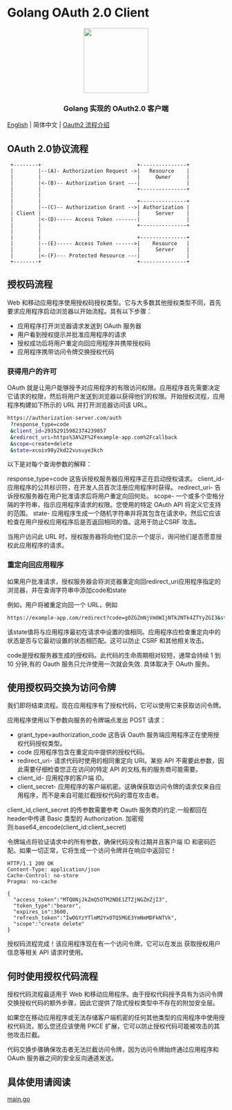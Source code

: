 # Golang OAuth 2.0 Client
<p align="center">
<img align="center" width="150px" src="https://www.oauth.com/wp-content/themes/oauthdotcom/images/oauth_logo@2x.png" />
</p>
<h3 align=center>Golang 实现的 OAuth2.0 客户端</h3>

[English](README.md) | 简体中文 | [Oauth2 流程介绍](oauth-flow-en.md)

## OAuth 2.0协议流程
     +--------+                               +---------------+
     |        |--(A)- Authorization Request ->|   Resource    |
     |        |                               |     Owner     |
     |        |<-(B)-- Authorization Grant ---|               |
     |        |                               +---------------+
     |        |
     |        |                               +---------------+
     |        |--(C)-- Authorization Grant -->| Authorization |
     | Client |                               |     Server    |
     |        |<-(D)----- Access Token -------|               |
     |        |                               +---------------+
     |        |
     |        |                               +---------------+
     |        |--(E)----- Access Token ------>|    Resource   |
     |        |                               |     Server    |
     |        |<-(F)--- Protected Resource ---|               |
     +--------+                               +---------------+

## 授权码流程
Web 和移动应用程序使用授权码授权类型。它与大多数其他授权类型不同，首先要求应用程序启动浏览器以开始流程。具有以下步骤：

- 应用程序打开浏览器请求发送到 OAuth 服务器
- 用户看到授权提示并批准应用程序的请求
- 授权成功后将用户重定向回应用程序并携带授权码 
- 应用程序携带访问令牌交换授权代码

### 获得用户的许可
OAuth 就是让用户能够授予对应用程序的有限访问权限。应用程序首先需要决定它请求的权限，然后将用户发送到浏览器以获得他们的权限。开始授权流程，应用程序构建如下所示的 URL 并打开浏览器访问该 URL。

```bash
https://authorization-server.com/auth
 ?response_type=code
 &client_id=29352915982374239857
 &redirect_uri=https%3A%2F%2Fexample-app.com%2Fcallback
 &scope=create+delete
 &state=xcoiv98y2kd22vusuye3kch
```
以下是对每个查询参数的解释：

response_type=code 这告诉授权服务器应用程序正在启动授权请求。
client_id- 应用程序的公共标识符，在开发人员首次注册应用程序时获得。
redirect_uri- 告诉授权服务器在用户批准请求后将用户重定向回何处。
scope- 一个或多个空格分隔的字符串，指示应用程序请求的权限。您使用的特定 OAuth API 将定义它支持的范围。
state- 应用程序生成一个随机字符串并将其包含在请求中。然后它应该检查在用户授权应用程序后是否返回相同的值。这用于防止CSRF 攻击。

当用户访问此 URL 时，授权服务器将向他们显示一个提示，询问他们是否愿意授权此应用程序的请求。

### 重定向回应用程序

如果用户批准请求，授权服务器会将浏览器重定向回redirect_uri应用程序指定的浏览器，并在查询字符串中添加code和state

例如，用户将被重定向回一个 URL，例如

```bash
https://example-app.com/redirect?code=g0ZGZmNjVmOWIjNTk2NTk4ZTYyZGI3&state=xcoiv98y2kd22vusuye3kch
```

该state值将与应用程序最初在请求中设置的值相同。应用程序应检查重定向中的状态是否与它最初设置的状态相匹配。这可以防止 CSRF 和其他相关攻击。

code是授权服务器生成的授权码。此代码的生命周期相对较短，通常会持续 1 到 10 分钟,有的 Oauth 服务只允许使用一次就会失效. 具体取决于 OAuth 服务。

## 使用授权码交换为访问令牌

我们即将结束流程。现在应用程序有了授权代码，它可以使用它来获取访问令牌。

应用程序使用以下参数向服务的令牌端点发出 POST 请求：

- grant_type=authorization_code 这告诉 Oauth 服务端应用程序正在使用授权代码授权类型。
- code 应用程序包含在重定向中提供的授权代码。
- redirect_uri- 请求代码时使用的相同重定向 URI。某些 API 不需要此参数，因此需要仔细检查您正在访问的特定 API 的文档,有的服务商可能需要。
- client_id- 应用程序的客户端 ID。
- client_secret- 应用程序的客户端机密。这确保获取访问令牌的请求仅来自应用程序，而不是来自可能拦截授权代码的潜在攻击者。

client_id,client_secret 的传参数需要参考 Oauth 服务商的约定.一般都回在header中传递 Basic 类型的 Authorization. 加密规则:base64_encode(client_id:client_secret)

令牌端点将验证请求中的所有参数，确保代码没有过期并且客户端 ID 和密码匹配。如果一切正常，它将生成一个访问令牌并在响应中返回它！

```http response
HTTP/1.1 200 OK
Content-Type: application/json
Cache-Control: no-store
Pragma: no-cache

{
  "access_token":"MTQ0NjJkZmQ5OTM2NDE1ZTZjNGZmZjI3",
  "token_type":"bearer",
  "expires_in":3600,
  "refresh_token":"IwOGYzYTlmM2YxOTQ5MGE3YmNmMDFkNTVk",
  "scope":"create delete"
}
```

授权码流程完成！该应用程序现在有一个访问令牌，它可以在发出 获取授权用户信息等相关 API 请求时使用。

## 何时使用授权代码流程

授权代码流程最适用于 Web 和移动应用程序。由于授权代码授予具有为访问令牌交换授权代码的额外步骤，因此它提供了隐式授权类型中不存在的附加安全层。

如果您在移动应用程序或无法存储客户端机密的任何其他类型的应用程序中使用授权代码流，那么您还应该使用 PKCE 扩展，它可以防止授权代码可能被攻击的其他攻击拦截。

代码交换步骤确保攻击者无法拦截访问令牌，因为访问令牌始终通过应用程序和 OAuth 服务器之间的安全反向通道发送。

## 具体使用请阅读 

[main.go ](main.go)




